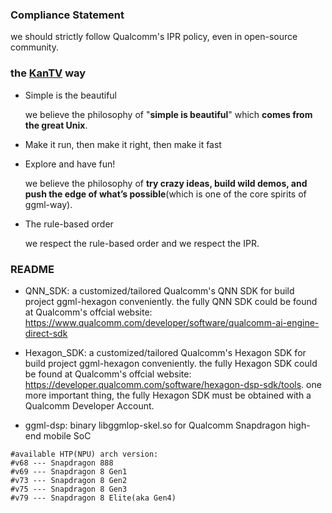 ### Compliance Statement

we should strictly follow Qualcomm's IPR policy, even in open-source community.


### the [KanTV](https://github.com/kantv-ai) way

- Simple is the beautiful

  we believe the philosophy of "<b>simple is beautiful</b>" which <b>comes from the great Unix</b>.

- Make it run, then make it right, then make it fast

- Explore and have fun!

  we believe the philosophy of <b>try crazy ideas, build wild demos, and push the edge of what’s possible</b>(which is one of the core spirits of ggml-way).

- The rule-based order

  we respect the rule-based order and we respect the IPR.

### README

- QNN_SDK: a customized/tailored Qualcomm's QNN SDK for build project ggml-hexagon conveniently. the fully QNN SDK could be found at Qualcomm's offcial website: https://www.qualcomm.com/developer/software/qualcomm-ai-engine-direct-sdk

- Hexagon_SDK: a customized/tailored Qualcomm's Hexagon SDK for build project ggml-hexagon conveniently. the fully Hexagon SDK could be found at Qualcomm's offcial website: https://developer.qualcomm.com/software/hexagon-dsp-sdk/tools. one more important thing, the fully Hexagon SDK must be obtained with a Qualcomm Developer Account.

- ggml-dsp: binary libggmlop-skel.so for Qualcomm Snapdragon high-end mobile SoC

```
#available HTP(NPU) arch version:
#v68 --- Snapdragon 888
#v69 --- Snapdragon 8 Gen1
#v73 --- Snapdragon 8 Gen2
#v75 --- Snapdragon 8 Gen3
#v79 --- Snapdragon 8 Elite(aka Gen4)
```
